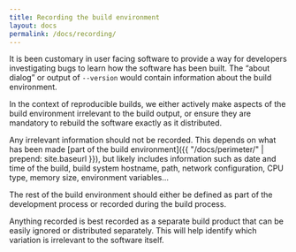 ```yaml
---
title: Recording the build environment
layout: docs
permalink: /docs/recording/
---
```


It is been customary in user facing software to provide a way for
developers investigating bugs to learn how the software has been
built. The “about dialog” or output of `--version` would contain
information about the build environment.

In the context of reproducible builds, we either actively make aspects
of the build environment irrelevant to the build output, or ensure they
are mandatory to rebuild the software exactly as it distributed.

Any irrelevant information should not be recorded. This depends on what
has been made [part of the build environment]({{ "/docs/perimeter/" | prepend: site.baseurl }}),
but likely includes information such as date and time of the build,
build system hostname, path, network configuration, CPU type, memory
size, environment variables…

The rest of the build environment should either be defined as part of
the development process or recorded during the build process.

Anything recorded is best recorded as a separate build product that can
be easily ignored or distributed separately. This will help identify
which variation is irrelevant to the software itself.
